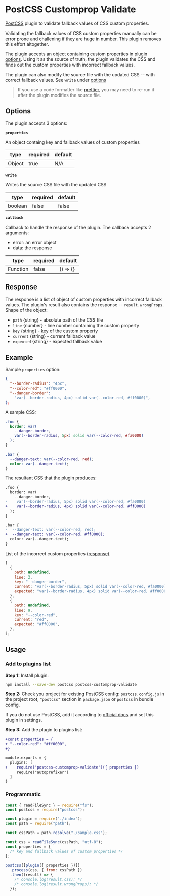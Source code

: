 # PostCSS Customprop Validate

[PostCSS] plugin to validate fallback values of CSS custom properties.

Validating the fallback values of CSS custom properties manually can be error prone and challening if they are huge in number. This plugin removes this effort altogether.

The plugin accepts an object containing custom properties in plugin [options]. Using it as the source of truth, the plugin validates the CSS and finds out the custom properties with incorrect fallback values.

The plugin can also modify the source file with the updated CSS -- with correct fallback values. See `write` under [options]

> If you use a code formatter like [prettier], you may need to re-run it after the plugin modifies the source file.

## Options

The plugin accepts 3 options:

**`properties`**

An object containg key and fallback values of custom properties

| type   | required | default |
| ------ | -------- | ------- |
| Object | true     | N/A     |

**`write`**

Writes the source CSS file with the updated CSS

| type    | required | default |
| ------- | -------- | ------- |
| boolean | false    | false   |

**`callback`**

Callback to handle the response of the plugin. The callback accepts 2 arguments:

- error: an error object
- data: the response

| type     | required | default  |
| -------- | -------- | -------- |
| Function | false    | () => {} |

## Response

The response is a list of object of custom properties with incorrect fallback values. The plugin's result also contains the response -- `result.wrongProps`. Shape of the object:

- `path` {string} - absolute path of the CSS file
- `line` {number} - line number containing the custom property
- `key` {string} - key of the custom property
- `current` {string} - current fallback value
- `expexted` {string} - expected fallback value

## Example

Sample `properties` option:

```json
{
  "--border-radius": "4px",
  "--color-red": "#ff0000",
  "--danger-border":
    "var(--border-radius, 4px) solid var(--color-red, #ff0000)",
};
```

A sample CSS:

```css
.foo {
  border: var(
    --danger-border,
    var(--border-radius, 5px) solid var(--color-red, #fa0000)
  );
}

.bar {
  --danger-text: var(--color-red, red);
  color: var(--danger-text);
}
```

The resultant CSS that the plugin produces:

```diff
.foo {
  border: var(
    --danger-border,
-    var(--border-radius, 5px) solid var(--color-red, #fa0000)
+    var(--border-radius, 4px) solid var(--color-red, #ff0000)
  );
}

.bar {
-  --danger-text: var(--color-red, red);
+  --danger-text: var(--color-red, #ff0000);
  color: var(--danger-text);
}
```

List of the incorrect custom properties ([response]).

```js
[
  {
    path: undefined,
    line: 2,
    key: "--danger-border",
    current: "var(--border-radius, 5px) solid var(--color-red, #fa0000)",
    expected: "var(--border-radius, 4px) solid var(--color-red, #ff0000)",
  },
  {
    path: undefined,
    line: 9,
    key: "--color-red",
    current: "red",
    expected: "#ff0000",
  },
];
```

## Usage

### Add to plugins list

**Step 1:** Install plugin:

```sh
npm install --save-dev postcss postcss-customprop-validate
```

**Step 2:** Check you project for existing PostCSS config: `postcss.config.js`
in the project root, `"postcss"` section in `package.json`
or `postcss` in bundle config.

If you do not use PostCSS, add it according to [official docs]
and set this plugin in settings.

**Step 3:** Add the plugin to plugins list:

```diff
+const properties = {
+ "--color-red": "#ff0000",
+}

module.exports = {
  plugins: [
+    require('postcss-customprop-validate')({ properties })
     require("autoprefixer")
  ]
}

```

### Programmatic

```js
const { readFileSync } = require("fs");
const postcss = require("postcss");

const plugin = require("./index");
const path = require("path");

const cssPath = path.resolve("./sample.css");

const css = readFileSync(cssPath, "utf-8");
const properties = {
  /* key and fallback values of custom properties */
};

postcss([plugin({ properties })])
  .process(css, { from: cssPath })
  .then((result) => {
    /* console.log(result.css); */
    /* console.log(result.wrongProps); */
  });
```

[postcss]: https://github.com/postcss/postcss
[prettier]: https://github.com/prettier/prettier
[options]: #options
[response]: #response
[official docs]: https://github.com/postcss/postcss#usage
